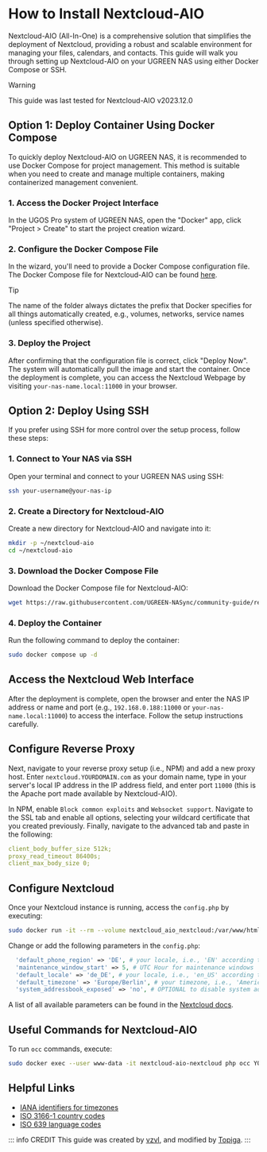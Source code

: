 # How to Install Nextcloud-AIO

Nextcloud-AIO (All-In-One) is a comprehensive solution that simplifies the deployment of Nextcloud, providing a robust and scalable environment for managing your files, calendars, and contacts. This guide will walk you through setting up Nextcloud-AIO on your UGREEN NAS using either Docker Compose or SSH.

> [!WARNING]
> This guide was last tested for Nextcloud-AIO v2023.12.0

## Option 1: Deploy Container Using Docker Compose

To quickly deploy Nextcloud-AIO on UGREEN NAS, it is recommended to use Docker Compose for project management. This method is suitable when you need to create and manage multiple containers, making containerized management convenient.

### 1. Access the Docker Project Interface

In the UGOS Pro system of UGREEN NAS, open the "Docker" app, click "Project > Create" to start the project creation wizard.

### 2. Configure the Docker Compose File

In the wizard, you'll need to provide a Docker Compose configuration file. The Docker Compose file for Nextcloud-AIO can be found [here](https://raw.githubusercontent.com/UGREEN-NASync/community-guide/refs/heads/main/docs/ugos/install/nextcloud-aio/compose.yaml).

> [!TIP]
> The name of the folder always dictates the prefix that Docker specifies for all things automatically created, e.g., volumes, networks, service names (unless specified otherwise).

### 3. Deploy the Project

After confirming that the configuration file is correct, click "Deploy Now". The system will automatically pull the image and start the container. Once the deployment is complete, you can access the Nextcloud Webpage by visiting `your-nas-name.local:11000` in your browser.

## Option 2: Deploy Using SSH

If you prefer using SSH for more control over the setup process, follow these steps:

### 1. Connect to Your NAS via SSH

Open your terminal and connect to your UGREEN NAS using SSH:

```sh
ssh your-username@your-nas-ip
```

### 2. Create a Directory for Nextcloud-AIO

Create a new directory for Nextcloud-AIO and navigate into it:

```sh
mkdir -p ~/nextcloud-aio
cd ~/nextcloud-aio
```

### 3. Download the Docker Compose File

Download the Docker Compose file for Nextcloud-AIO:

```sh
wget https://raw.githubusercontent.com/UGREEN-NASync/community-guide/refs/heads/main/docs/ugos/install/nextcloud-aio/compose.yaml
```

### 4. Deploy the Container

Run the following command to deploy the container:

```sh
sudo docker compose up -d
```

## Access the Nextcloud Web Interface

After the deployment is complete, open the browser and enter the NAS IP address or name and port (e.g., `192.168.0.188:11000` or `your-nas-name.local:11000`) to access the interface. Follow the setup instructions carefully.

## Configure Reverse Proxy

Next, navigate to your reverse proxy setup (i.e., NPM) and add a new proxy host. Enter `nextcloud.YOURDOMAIN.com` as your domain name, type in your server's local IP address in the IP address field, and enter port `11000` (this is the Apache port made available by Nextcloud-AIO).

In NPM, enable `Block common exploits` and `Websocket support`. Navigate to the SSL tab and enable all options, selecting your wildcard certificate that you created previously. Finally, navigate to the advanced tab and paste in the following:

```yaml
client_body_buffer_size 512k;
proxy_read_timeout 86400s;
client_max_body_size 0;
```

## Configure Nextcloud

Once your Nextcloud instance is running, access the `config.php` by executing:

```sh
sudo docker run -it --rm --volume nextcloud_aio_nextcloud:/var/www/html:rw alpine sh -c "apk add --no-cache nano && nano /var/www/html/config/config.php"
```

Change or add the following parameters in the `config.php`:

```php
  'default_phone_region' => 'DE', # your locale, i.e., 'EN' according to ISO 3166-1 A-2
  'maintenance_window_start' => 5, # UTC Hour for maintenance windows
  'default_locale' => 'de_DE', # your locale, i.e., 'en_US' according to ISO 639 language codes AND ISO-3166 country codes
  'default_timezone' => 'Europe/Berlin', # your timezone, i.e., 'America/Chicago' or 'America/New_York'
  'system_addressbook_exposed' => 'no', # OPTIONAL to disable system addressbook
```

A list of all available parameters can be found in the [Nextcloud docs](https://docs.nextcloud.com/server/latest/admin_manual/configuration_server/config_sample_php_parameters.html).

## Useful Commands for Nextcloud-AIO

To run `occ` commands, execute:

```sh
sudo docker exec --user www-data -it nextcloud-aio-nextcloud php occ YOUR_COMMAND
```

## Helpful Links

- [IANA identifiers for timezones](https://en.wikipedia.org/wiki/List_of_tz_database_time_zones#List)
- [ISO 3166-1 country codes](https://en.wikipedia.org/wiki/List_of_ISO_3166_country_codes#Current_ISO_3166_country_codes)
- [ISO 639 language codes](https://en.wikipedia.org/wiki/List_of_ISO_639_language_codes#Table)

::: info CREDIT
This guide was created by [vzvl](https://github.com/vzvl), and modified by [Topiga](https://github.com/topiga/).
:::